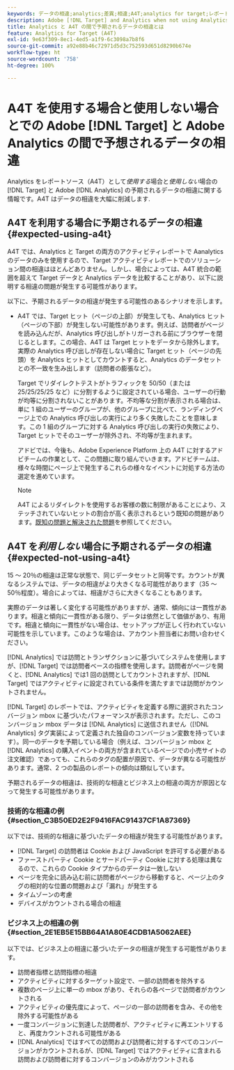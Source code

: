 ```yaml
---
keywords: データの相違;analytics;差異;相違;A4T;analytics for target;レポートソースとしての analytics;食い違い;不整合
description: Adobe [!DNL Target] and Analytics when not using Analytics for [!DNL Target] （A4T）間で予期されるデータの相違について説明します。これにより、データの相違を完全に排除します。
title: Analytics と A4T の間で予期されるデータの相違とは
feature: Analytics for Target (A4T)
exl-id: 9e63f309-8ec1-4ed5-a1f9-6c3098a7b8f6
source-git-commit: a92e88b46c72971d5d3c752593d651d8290b674e
workflow-type: ht
source-wordcount: '758'
ht-degree: 100%

---
```


# A4T を使用する場合と使用しない場合とでの Adobe [!DNL Target] と Adobe Analytics の間で予想されるデータの相違

Analytics をレポートソース（A4T）として&#x200B;*使用する*&#x200B;場合と&#x200B;*使用しない*&#x200B;場合の [!DNL Target] と Adobe [!DNL Analytics] の予期されるデータの相違に関する情報です。A4T はデータの相違を大幅に削減します.

## A4T を利用する場合に予期されるデータの相違 {#expected-using-a4t}

A4T では、Analytics と Target の両方のアクティビティレポートで Aanalytics のデータのみを使用するので、Target アクティビティレポートでのソリューション間の相違はほとんどありません。しかし、場合によっては、A4T 統合の範囲を超えて Target データと Analytics データを比較することがあり、以下に説明する相違の問題が発生する可能性があります。

以下に、予期されるデータの相違が発生する可能性のあるシナリオを示します。

* A4T では、Target ヒット（ページの上部）が発生しても、Analytics ヒット（ページの下部）が発生しない可能性があります。例えば、訪問者がページを読み込んだが、Analytics 呼び出しがトリガーされる前にブラウザーを閉じるとします。この場合、A4T は Target ヒットをデータから除外します。実際の Analytics 呼び出しが存在しない場合に Target ヒット（ページの先頭）を Analytics ヒットとしてカウントすると、Analytics のデータセットとの不一致を生み出します（訪問者の膨張など）。

   Target でリダイレクトテストがトラフィックを 50/50（または 25/25/25/25 など）に分割するように設定されている場合、ユーザーの行動が均等に分割されないことがあります。不均等な分割が表示される場合は、単に 1 組のユーザーのグループが、他のグループに比べて、ランディングページ上での Analytics 呼び出しの実行により多く失敗したことを意味します。この 1 組のグループに対する Analytics 呼び出しの実行の失敗により、Target ヒットでそのユーザーが除外され、不均等が生まれます。

   アドビでは、今後も、Adobe Experience Platform 上の A4T に対するアドビチームの作業として、この問題に取り組んでいきます。アドビチームは、様々な時間にページ上で発生するこれらの様々なイベントに対処する方法の選定を進めています。

   >[!NOTE]
   >
   >A4T によるリダイレクトを使用するお客様の数に制限があることにより、ステッチされていないヒットの割合が高く表示されるという既知の問題があります。[既知の問題と解決された問題](/help/r-release-notes/known-issues-resolved-issues.md#redirect)を参照してください。

## A4T を&#x200B;*利用しない*&#x200B;場合に予期されるデータの相違 {#expected-not-using-a4t}

15 ～ 20％の相違は正常な状態で、同じデータセットと同等です。カウントが異なるシステムでは、データの相違がより大きくなる可能性があります（35 ～ 50％程度）。場合によっては、相違がさらに大きくなることもあります。

実際のデータは著しく変化する可能性がありますが、通常、傾向には一貫性があります。相違と傾向に一貫性がある限り、データは依然として価値があり、有用です。相違と傾向に一貫性がない場合は、セットアップが正しく行われていない可能性を示しています。このような場合は、アカウント担当者にお問い合わせください。

[!DNL Analytics] では訪問とトランザクションに基づいてシステムを使用しますが、[!DNL Target] では訪問者ベースの指標を使用します。訪問者がページを開くと、[!DNL Analytics] では1 回の訪問としてカウントされますが、[!DNL Target] ではアクティビティに設定されている条件を満たすまでは訪問がカウントされません。

[!DNL Target] のレポートでは、アクティビティを定義する際に選択されたコンバージョン mbox に基づいたパフォーマンスが表示されます。ただし、このコンバージョン mbox データは [!DNL Analytics] に送信されません（[!DNL Analytics] タグ実装によって定義された独自のコンバージョン変数を持っています）。同一のデータを予期している場合（例えば、コンバージョン mbox と [!DNL Analytics] の購入イベントの両方が含まれているページでの小売サイトの注文確認）であっても、これらのタグの配置が原因で、データが異なる可能性があります。通常、2 つの製品のレポートの傾向は類似しています。

予期されるデータの相違は、技術的な相違とビジネス上の相違の両方が原因となって発生する可能性があります。

### 技術的な相違の例 {#section_C3B50ED2E2F9416FAC91437CF1A87369}

以下では、技術的な相違に基づいたデータの相違が発生する可能性があります。

* [!DNL Target] の訪問者は Cookie および JavaScript を許可する必要がある
* ファーストパーティ Cookie とサードパーティ Cookie に対する処理は異なるので、これらの Cookie タイプからのデータは一致しない
* ページを完全に読み込む前に訪問者がページから移動すると、ページ上のタグの相対的な位置の問題および「漏れ」が発生する
* タイムゾーンの考慮
* デバイスがカウントされる場合の相違

### ビジネス上の相違の例 {#section_2E1EB5E15BB64A1A80E4CDB1A5062AEE}

以下では、ビジネス上の相違に基づいたデータの相違が発生する可能性があります。

* 訪問者指標と訪問指標の相違
* アクティビティに対するターゲット設定で、一部の訪問者を除外する
* 複数のページ上に単一の mbox があり、それらの各ページで訪問者がカウントされる
* アクティビティの優先度によって、ページの一部の訪問者を含み、その他を除外する可能性がある
* 一度コンバージョンに到達した訪問者が、アクティビティに再エントリすると、再度カウントされる可能性がある
* [!DNL Analytics] ではすべての訪問および訪問者に対するすべてのコンバージョンがカウントされるが、[!DNL Target] ではアクティビティに含まれる訪問および訪問者に対するコンバージョンのみがカウントされる
